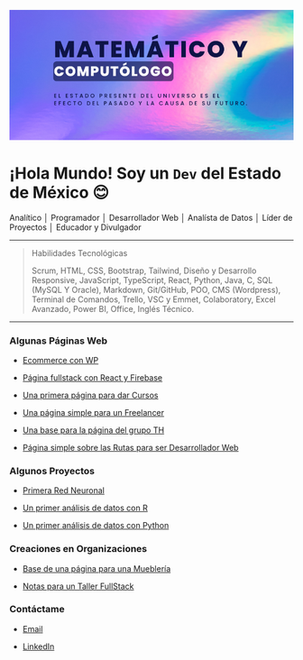 ![](banner-github.png)

# ¡Hola Mundo! Soy un `Dev` del Estado de México 😊

Analítico │ Programador │ Desarrollador Web │ Analísta de Datos │ Líder de Proyectos │ Educador y Divulgador

---

> Habilidades Tecnológicas
>
> Scrum, HTML, CSS, Bootstrap, Tailwind, Diseño y Desarrollo Responsive, JavaScript, TypeScript, React, Python, Java, C, SQL (MySQL Y Oracle), Markdown, Git/GitHub, POO, CMS (Wordpress), Terminal de Comandos, Trello, VSC y Emmet, Colaboratory, Excel Avanzado, Power BI, Office, Inglés Técnico.

---

### Algunas Páginas Web

- [Ecommerce con WP](https://catrinerias.com)

- [Página fullstack con React y Firebase](https://multipisosyazulejos.com)

- [Una primera página para dar Cursos](https://luisdur8.github.io/CodeCamping)

- [Una página simple para un Freelancer](https://luisdur8.github.io/freelancer)

- [Una base para la página del grupo TH](https://luisdur8.github.io/th-page)

- [Página simple sobre las Rutas para ser Desarrollador Web](https://luisdur8.github.io/TS-Rutas)

### Algunos Proyectos

- [Primera Red Neuronal](https://luisdur8.github.io/Primera-Red-Neuronal)

- [Un primer análisis de datos con R](https://github.com/luisDur8/Analisis-Avanzado-R)

- [Un primer análisis de datos con Python](https://github.com/luisDur8/Analisis-Avanzado-Python)

### Creaciones en Organizaciones

- [Base de una página para una Mueblería](https://banana-code-5.github.io/muebleria)

- [Notas para un Taller FullStack](https://github.com/desarrolladoresTH/BootCamp-FullStack)

### Contáctame

- [Email](mailto:luisdurplay@gmail.com)

- [LinkedIn](https://www.linkedin.com/in/luis-loher-web-developer)
